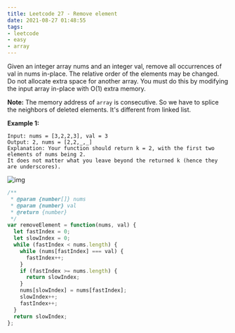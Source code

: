 ```yaml
---
title: Leetcode 27 - Remove element
date: 2021-08-27 01:48:55
tags:
- leetcode
- easy
- array
---
```

Given an integer array nums and an integer val, remove all occurrences of val in nums in-place. The relative order of the elements may be changed.
Do not allocate extra space for another array. You must do this by modifying the input array in-place with O(1) extra memory.

**Note:** The memory address of `array` is consecutive. So we have to splice the neighbors of deleted elements. It's different from linked list.

**Example 1:**
```
Input: nums = [3,2,2,3], val = 3
Output: 2, nums = [2,2,_,_]
Explanation: Your function should return k = 2, with the first two elements of nums being 2.
It does not matter what you leave beyond the returned k (hence they are underscores).
```
![img](https://tva1.sinaimg.cn/large/008eGmZEly1gntrds6r59g30du09mnpd.gif)
```javascript
/**
 * @param {number[]} nums
 * @param {number} val
 * @return {number}
 */
var removeElement = function(nums, val) {
  let fastIndex = 0;
  let slowIndex = 0;
  while (fastIndex < nums.length) {
    while (nums[fastIndex] === val) {
      fastIndex++;
    }
    if (fastIndex >= nums.length) {
      return slowIndex;
    }
    nums[slowIndex] = nums[fastIndex];
    slowIndex++;
    fastIndex++;
  }
  return slowIndex;
};
```